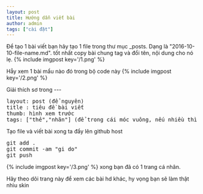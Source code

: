 ```yaml
---
layout: post
title: Hướng dẫn viết bài
author: admin
tags: ["cài đặt"]
---
```


Để tạo 1 bài viết bạn hãy tạo 1 file trong thư mục _posts.
Dạng là "2016-10-10-file-name.md". tốt nhất copy bài chung tag và đổi tên, nội dung
cho nó lẹ.
{% include imgpost key='/1.png' %}

Hẵy xem 1 bài mẩu nào đó trong bộ code này
{% include imgpost key='/2.png' %}

Giải thích sơ trong ---
<pre>
layout: post (để nguyên)
title : tiêu đề bài viết
thumb: hình xem trước
tags: ["thẻ","nhãn"] (để trong cái móc vuông, nếu nhiều thì phẩy)
</pre>

Tạo file và viết bài xong ta đẩy lên github host
<pre>
git add .
git commit -am "gi do"
git push
</pre>
{% include imgpost key='/3.png' %}
xong bạn đã có 1 trang cá nhân.

Hãy theo dõi trang này để xem các bài hd khác, hy vọng bạn sẽ làm thật nhìu skin
